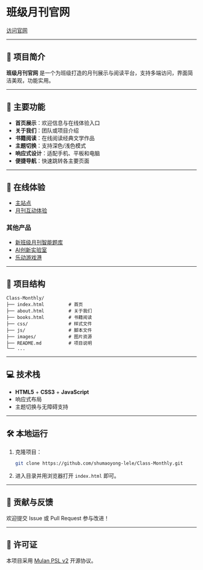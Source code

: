 # 班级月刊官网

[访问官网](http://8.134.145.167:80/)

---

## 📝 项目简介

**班级月刊官网** 是一个为班级打造的月刊展示与阅读平台，支持多端访问，界面简洁美观，功能实用。

---

## 🌟 主要功能

- **首页展示**：欢迎信息与在线体验入口
- **关于我们**：团队或项目介绍
- **书籍阅读**：在线阅读经典文学作品
- **主题切换**：支持深色/浅色模式
- **响应式设计**：适配手机、平板和电脑
- **便捷导航**：快速跳转各主要页面

---

## 🚀 在线体验

- [主站点](http://8.134.145.167:80/)
- [月刊互动体验](https://kn.codemao.cn/player?type=2&workId=270516061)

### 其他产品

- [新班级月刊智能题库](https://kn.codemao.cn/player?type=2&workId=234310513)
- [AI创新实验室](https://kn.codemao.cn/player?type=2&workId=242539911)
- [乐动游戏港](https://kn.codemao.cn/player?type=2&workId=255030812)

---

## 📂 项目结构

```
Class-Monthly/
├── index.html         # 首页
├── about.html         # 关于我们
├── books.html         # 书籍阅读
├── css/               # 样式文件
├── js/                # 脚本文件
├── images/            # 图片资源
├── README.md          # 项目说明
└── ...
```

---

## 💻 技术栈

- **HTML5** + **CSS3** + **JavaScript**
- 响应式布局
- 主题切换与无障碍支持

---

## 🛠️ 本地运行

1. 克隆项目：
   ```bash
   git clone https://github.com/shumaoyong-lele/Class-Monthly.git
   ```
2. 进入目录并用浏览器打开 `index.html` 即可。

---

## 📢 贡献与反馈

欢迎提交 Issue 或 Pull Request 参与改进！

---

## 📄 许可证

本项目采用 [Mulan PSL v2](http://license.coscl.org.cn/MulanPSL2) 开源协议。
